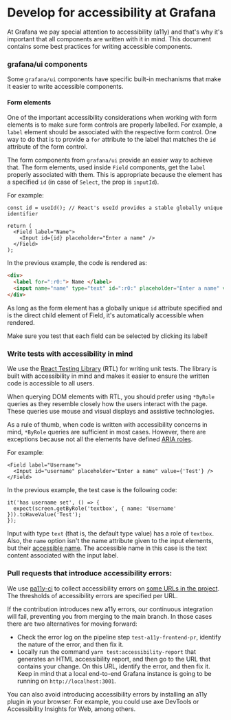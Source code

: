 # Develop for accessibility at Grafana

At Grafana we pay special attention to accessibility (a11y) and that's why it's important that all components are written with it in mind. This document contains some best practices for writing accessible components.

### grafana/ui components

Some `grafana/ui` components have specific built-in mechanisms that make it easier to write accessible components.

#### Form elements

One of the important accessibility considerations when working with form elements is to make sure form controls are properly labelled.
For example, a `label` element should be associated with the respective form control.
One way to do that is to provide a `for` attribute to the label that matches the `id` attribute of the form control.

The form components from `grafana/ui` provide an easier way to achieve that. The form elements, used inside `Field` components, get the `label` properly associated with them. This is appropriate because the element has a specified `id` (in case of `Select`, the prop is `inputId`).

For example:

```tsx
const id = useId(); // React's useId provides a stable globally unique identifier

return (
  <Field label="Name">
    <Input id={id} placeholder="Enter a name" />
  </Field>
);
```

In the previous example, the code is rendered as:

```html
<div>
  <label for=":r0:"> Name </label>
  <input name="name" type="text" id=":r0:" placeholder="Enter a name" value="" />
</div>
```

As long as the form element has a globally unique `id` attribute specified and is the direct child element of Field, it's automatically accessible when rendered.

Make sure you test that each field can be selected by clicking its label!

### Write tests with accessibility in mind

We use the [React Testing Library](https://testing-library.com/docs/react-testing-library/intro) (RTL) for writing unit tests.
The library is built with accessibility in mind and makes it easier to ensure the written code is accessible to all users.

When querying DOM elements with RTL, you should prefer using `*ByRole` queries as they resemble closely how the users interact with the page. These queries use mouse and visual displays and assistive technologies.

As a rule of thumb, when code is written with accessibility concerns in
mind, `*ByRole` queries are sufficient in most cases. However, there are exceptions because not all the elements have defined [ARIA roles](https://www.w3.org/TR/html-aria/#docconformance).

For example:

```tsx
<Field label="Username">
  <Input id="username" placeholder="Enter a name" value={'Test'} />
</Field>
```

In the previous example, the test case is the following code:

```tsx
it('has username set', () => {
  expect(screen.getByRole('textbox', { name: 'Username' })).toHaveValue('Test');
});
```

Input with type `text` (that is, the default type value) has a role of `textbox`. Also, the `name` option isn't the name attribute given to the input elements, but their [accessible name](https://www.tpgi.com/what-is-an-accessible-name/). The accessible name in this case is the text content associated with the input label.

### Pull requests that introduce accessibility errors:

We use [pa11y-ci](https://github.com/pa11y/pa11y-ci) to collect accessibility errors on [some URLs in the project](https://github.com/grafana/grafana/issues/36555). The thresholds of accessibility errors are specified per URL.

If the contribution introduces new a11y errors, our continuous integration will fail, preventing you from merging to the main branch. In those cases there are two alternatives for moving forward:

- Check the error log on the pipeline step `test-a11y-frontend-pr`, identify the nature of the error, and then fix it.
- Locally run the command `yarn test:accessibility-report` that generates an HTML accessibility report, and then go to the URL that contains your change. On this URL, identify the error, and then fix it. Keep in mind that a local end-to-end Grafana instance is going to be running on `http://localhost:3001`.

You can also avoid introducing accessibility errors by installing an a11y plugin in your browser. For example, you could use axe DevTools or Accessibility Insights for Web, among others.
